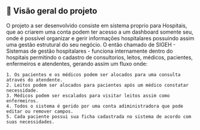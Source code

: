 ## 🔖 Visão geral do projeto

O projeto a ser desenvolvido consiste em sistema proprio para Hospitais, que ao criarem uma conta podem ter acesso a um dashboard somente seu, onde é possível organizar e gerir informações hospitalares possuindo assim uma gestão estrutural do seu negócio. O então chamado de SIGEH - Sistemas de gestão hospitalares - funciona internamente dentro do hospitais permitindo o cadastro de consultorios, leitos, médicos, pacientes, enfermeiros e atendentes, gerando assim um fluxo onde: 

    1. Os pacientes e os médicos podem ser alocados para uma consulta através do atendente.
    2. Leitos podem ser alocados para pacientes após um médico constatar necessidade.
    3. Médicos podem ser escalados para visitar leitos assim como enfermeiros.
    4. Todos o sistema é gerido por uma conta adiministradora que pode editar ou remover campos.
    5. Cada paciente possui sua ficha cadastrada no sistema de acordo com suas necessidades.


